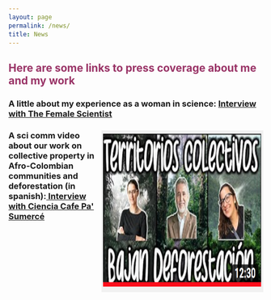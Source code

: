 ```yaml
---
layout: page
permalink: /news/
title: News
---
```


<h2><span style="color: #993366;">Here are some links to press coverage about me and my work</span></h2>

<h3> A little about my experience as a woman in science: <a href="https://thefemalescientist.com/portrait/andrea-paz/826/meet-andrea-paz-a-biologist-focusing-on-species-distributions-and-diversity-in-neotropical-amphibians/">Interview with The Female Scientist </a></h3>

<div>
  <img style="float: right;" src="images/Screen Shot 2020-04-06 at 11.07.21 AM.png"/ alt="alt_text" width="320" height="320">
  <div/>
  <h3> A sci comm video about our work on collective property in Afro-Colombian communities and deforestation (in spanish):<a href="https://www.youtube.com/watch?v=EXDzZW6zUX8&t=2s"> Interview with Ciencia Cafe Pa' Sumercé </a></h3>



